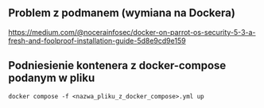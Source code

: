 ## Problem z podmanem (wymiana na Dockera)
https://medium.com/@nocerainfosec/docker-on-parrot-os-security-5-3-a-fresh-and-foolproof-installation-guide-5d8e9cd9e159

## Podniesienie kontenera z docker-compose podanym w pliku
`docker compose -f <nazwa_pliku_z_docker_compose>.yml up`

